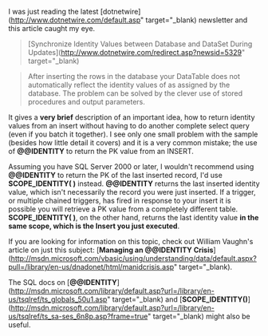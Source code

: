 I was just reading the latest [dotnetwire](http://www.dotnetwire.com/default.asp" target="_blank) newsletter and this article caught my eye.

> [Synchronize Identity Values between Database and DataSet During Updates](http://www.dotnetwire.com/redirect.asp?newsid=5329" target="_blank)

> After inserting the rows in the database your DataTable does not automatically reflect the identity values of as assigned by the database. The problem can be solved by the clever use of stored procedures and output parameters.

It gives a **very brief** description of an important idea, how to return identity values from an insert without having to do another complete select query (even if you batch it together). I see only one small problem with the sample (besides how little detail it covers) and it is a very common mistake; the use of **@@IDENTITY** to return the PK value from an INSERT.

Assuming you have SQL Server 2000 or later, I wouldn't recommend using **@@IDENTITY** to return the PK of the last inserted record, I'd use **SCOPE_IDENTITY( )** instead. **@@IDENTITY** returns the last inserted identity value, which isn't necessarily the record you were just inserted. If a trigger, or multiple chained triggers, has fired in response to your insert it is possible you will retrieve a PK value from a completely different table. **SCOPE_IDENTITY( )**, on the other hand, returns the last identity value **in the same scope, which is the Insert you just executed**.

If you are looking for information on this topic, check out William Vaughn's article on just this subject: [<b>Managing an @@IDENTITY Crisis</b>](http://msdn.microsoft.com/vbasic/using/understanding/data/default.aspx?pull=/library/en-us/dnadonet/html/manidcrisis.asp" target="_blank).

The SQL docs on [<b>@@IDENTITY</b>](http://msdn.microsoft.com/library/default.asp?url=/library/en-us/tsqlref/ts_globals_50u1.asp" target="_blank) and [<b>SCOPE_IDENTITY()</b>](http://msdn.microsoft.com/library/default.asp?url=/library/en-us/tsqlref/ts_sa-ses_6n8p.asp?frame=true" target="_blank) might also be useful.